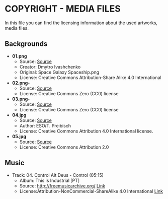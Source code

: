COPYRIGHT - MEDIA FILES
=======================

In this file you can find the licensing information about the used artworks, media files.

Backgrounds
-----------
* **01.png**
  * Source: [Source](https://commons.wikimedia.org/wiki/File:Space_Galaxy_Spaceship.png)
  * Creator: Dmytro Ivashchenko
  * Original: Space Galaxy Spaceship.png
  *  License: Creative Commons Attribution-Share Alike 4.0 International
* **02.png**-  
  * Source: [Source](https://www.pexels.com/search/space/)
  * License: Creative Commons Zero (CC0) license
* **03.png**-  
  * Source: [Source](https://www.pexels.com/search/universe/)
  * License: Creative Commons Zero (CC0) license
* **04.jpg**
  * Source: [Source](https://commons.wikimedia.org/wiki/File:Screenshot_from_IMAX%C2%AE_3D_movie_Hidden_Universe_showing_the_Carina_Nebula.jpg)
  * Author: ESO/T. Preibisch
  * License: Creative Commons Attribution 4.0 International license.
* **05.jpg**
  * Source: [Source](https://www.flickr.com/photos/gsfc/4598317299)
  * License:  Creative Commons Attribution 2.0

Music
-----
 * Track: 04. Control Alt Deus - Control (05:15)
   * Album: This is Industrial [PT]
   * Source: http://freemusicarchive.org/ [Link](http://freemusicarchive.org/music/Various_Artists_Enough_Records/This_is_Industrial_PT)
   * License:Attribution-NonCommercial-ShareAlike 4.0 International [Link](http://creativecommons.org/licenses/by-nc-sa/4.0/)
 